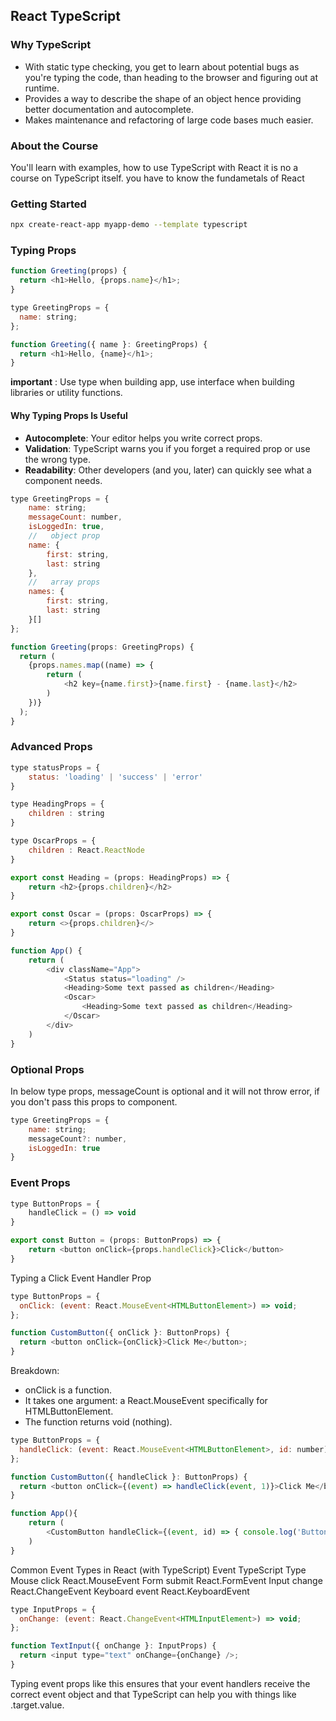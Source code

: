 ## React TypeScript

### Why TypeScript
- With static type checking, you get to learn about potential bugs as you're typing the code, than heading to the browser and figuring out at runtime.
- Provides a way to describe the shape of an object hence providing better documentation and autocomplete.
- Makes maintenance and refactoring of large code bases much easier.

### About the Course
You'll learn with examples, how to use TypeScript with React
it is no a course on TypeScript itself.
you have to know the fundametals of React

### Getting Started
```bash
npx create-react-app myapp-demo --template typescript
```

### Typing Props

```js
function Greeting(props) {
  return <h1>Hello, {props.name}</h1>;
}
```

```js
type GreetingProps = {
  name: string;
};

function Greeting({ name }: GreetingProps) {
  return <h1>Hello, {name}</h1>;
}
```

**important** : Use type when building app, use interface when building libraries or utility functions.

#### Why Typing Props Is Useful
- **Autocomplete**: Your editor helps you write correct props.
- **Validation**: TypeScript warns you if you forget a required prop or use the wrong type.
- **Readability**: Other developers (and you, later) can quickly see what a component needs.

```js
type GreetingProps = {
    name: string;
    messageCount: number,
    isLoggedIn: true,
    //   object prop
    name: {
        first: string,
        last: string
    },
    //   array props
    names: {
        first: string,
        last: string
    }[]
};

function Greeting(props: GreetingProps) {
  return (
    {props.names.map((name) => {
        return (
            <h2 key={name.first}>{name.first} - {name.last}</h2>
        )
    })}
  );
}

```

### Advanced Props

```js
type statusProps = {
    status: 'loading' | 'success' | 'error'
}

type HeadingProps = {
    children : string
}

type OscarProps = {
    children : React.ReactNode
}

export const Heading = (props: HeadingProps) => {
    return <h2>{props.children}</h2>
}

export const Oscar = (props: OscarProps) => {
    return <>{props.children}</>
}

function App() {
    return (
        <div className="App">
            <Status status="loading" />
            <Heading>Some text passed as children</Heading>
            <Oscar>
                <Heading>Some text passed as children</Heading>
            </Oscar>
        </div>
    )
}

```

### Optional Props
In below type props, messageCount is optional and it will not throw error, if you don't pass this props to component.

```js
type GreetingProps = {
    name: string;
    messageCount?: number,
    isLoggedIn: true
}

```

### Event Props
```js
type ButtonProps = {
    handleClick = () => void
}

export const Button = (props: ButtonProps) => {
    return <button onClick={props.handleClick}>Click</button>
}

```
Typing a Click Event Handler Prop

```js
type ButtonProps = {
  onClick: (event: React.MouseEvent<HTMLButtonElement>) => void;
};

function CustomButton({ onClick }: ButtonProps) {
  return <button onClick={onClick}>Click Me</button>;
}

```

Breakdown:
- onClick is a function.
- It takes one argument: a React.MouseEvent specifically for HTMLButtonElement.
- The function returns void (nothing).

```js
type ButtonProps = {
  handleClick: (event: React.MouseEvent<HTMLButtonElement>, id: number) => void;
};

function CustomButton({ handleClick }: ButtonProps) {
  return <button onClick={(event) => handleClick(event, 1)}>Click Me</button>;
}

function App(){
    return (
        <CustomButton handleClick={(event, id) => { console.log('Button clicked', event, id)}} />
    )
}

```

Common Event Types in React (with TypeScript)
Event	            TypeScript Type
Mouse click	        React.MouseEvent<HTMLButtonElement>
Form submit	        React.FormEvent<HTMLFormElement>
Input change	    React.ChangeEvent<HTMLInputElement>
Keyboard event	    React.KeyboardEvent<HTMLInputElement>

```js
type InputProps = {
  onChange: (event: React.ChangeEvent<HTMLInputElement>) => void;
};

function TextInput({ onChange }: InputProps) {
  return <input type="text" onChange={onChange} />;
}

```

Typing event props like this ensures that your event handlers receive the correct event object and that TypeScript can help you with things like .target.value.